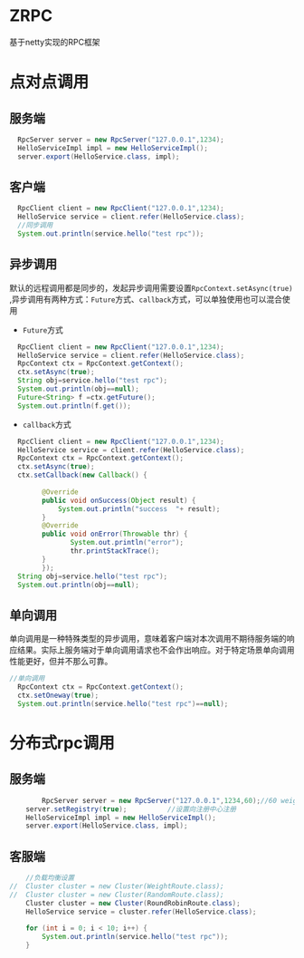 # ZRPC
基于netty实现的RPC框架

# 点对点调用
## 服务端
```java
  RpcServer server = new RpcServer("127.0.0.1",1234);
  HelloServiceImpl impl = new HelloServiceImpl();
  server.export(HelloService.class, impl);
```
## 客户端
```java
  RpcClient client = new RpcClient("127.0.0.1",1234);
  HelloService service = client.refer(HelloService.class);
  //同步调用
  System.out.println(service.hello("test rpc"));
```
## 异步调用  
默认的远程调用都是同步的，发起异步调用需要设置`RpcContext.setAsync(true) `,异步调用有两种方式：`Future`方式、`callback`方式，可以单独使用也可以混合使用

* `Future`方式

```java
  RpcClient client = new RpcClient("127.0.0.1",1234);
  HelloService service = client.refer(HelloService.class);
  RpcContext ctx = RpcContext.getContext();
  ctx.setAsync(true);
  String obj=service.hello("test rpc");
  System.out.println(obj==null);
  Future<String> f =ctx.getFuture();
  System.out.println(f.get());
```

* `callback`方式

```java
  RpcClient client = new RpcClient("127.0.0.1",1234);
  HelloService service = client.refer(HelloService.class);
  RpcContext ctx = RpcContext.getContext();
  ctx.setAsync(true);
  ctx.setCallback(new Callback() {
			
		@Override
		public void onSuccess(Object result) {
			System.out.println("success  "+ result);
		}
		@Override
		public void onError(Throwable thr) {
		       System.out.println("error");
		       thr.printStackTrace();
		}
		});
  String obj=service.hello("test rpc");
  System.out.println(obj==null);
```
## 单向调用
单向调用是一种特殊类型的异步调用，意味着客户端对本次调用不期待服务端的响应结果。实际上服务端对于单向调用请求也不会作出响应。对于特定场景单向调用性能更好，但并不那么可靠。
```java
//单向调用
  RpcContext ctx = RpcContext.getContext();
  ctx.setOneway(true);
  System.out.println(service.hello("test rpc")==null);
```

# 分布式rpc调用
## 服务端
```java
        RpcServer server = new RpcServer("127.0.0.1",1234,60);//60 weight WeightRoute时起作用
	server.setRegistry(true);          //设置向注册中心注册
	HelloServiceImpl impl = new HelloServiceImpl();
	server.export(HelloService.class, impl);
```
## 客服端
```java
	//负载均衡设置
//	Cluster cluster = new Cluster(WeightRoute.class);
//	Cluster cluster = new Cluster(RandomRoute.class);
	Cluster cluster = new Cluster(RoundRobinRoute.class);
	HelloService service = cluster.refer(HelloService.class);
		
	for (int i = 0; i < 10; i++) {			
		System.out.println(service.hello("test rpc"));
	}
```
